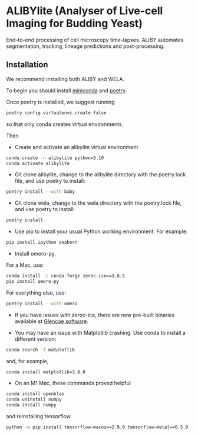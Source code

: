 # ALIBYlite (Analyser of Live-cell Imaging for Budding Yeast)

End-to-end processing of cell microscopy time-lapses. ALIBY automates segmentation, tracking, lineage predictions and post-processing.

## Installation

We recommend installing both ALIBY and WELA. 

To begin you should install [miniconda](https://docs.anaconda.com/free/miniconda/index.html) and [poetry](https://python-poetry.org).


Once poetry is installed, we suggest running

```bash
poetry config virtualenvs.create false
 ```

so that only conda creates virtual environments.

Then

- Create and activate an alibylite virtual environment

```bash
conda create -n alibylite python=3.10
conda activate alibylite
 ```

- Git clone alibylite, change to the alibylite directory with the poetry.lock file, and use poetry to install:

```bash 
poetry install --with baby
 ```

- Git clone wela, change to the wela directory with the poetry.lock file, and use poetry to install:

```bash 
poetry install
 ```

- Use pip to install your usual Python working environment. For example:

```bash 
pip install ipython seaborn
 ```

- Install omero-py.

For a Mac, use:

```bash 
conda install -c conda-forge zeroc-ice==3.6.5
pip install omero-py
 ```

 For everything else, use:

 ```bash 
poetry install --with omero
 ```

- If you have issues with zeroc-ice, there are now pre-built binaries available at [Glencoe software](https://www.glencoesoftware.com/blog/2023/12/08/ice-binaries-for-omero.html).

- You may have an issue with Matplotlib crashing.
Use conda to install a different version:

```bash 
conda search -f matplotlib       
 ```

 and, for example, 

 ```bash 
conda install matplotlib=3.8.0 
 ```

 - On an M1 Mac, these commands proved helpful

 ```bash 
conda install openblas
conda uninstall numpy
conda install numpy    
 ```

 and reinstalling tensorflow

 ```bash 
python -m pip install tensorflow-macos==2.9.0 tensorflow-metal==0.5.0 --force-reinstall
```
